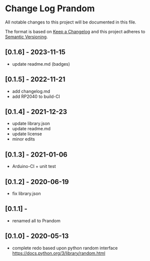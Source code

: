 # Change Log Prandom

All notable changes to this project will be documented in this file.

The format is based on [Keep a Changelog](http://keepachangelog.com/)
and this project adheres to [Semantic Versioning](http://semver.org/).


## [0.1.6] - 2023-11-15
- update readme.md (badges)


## [0.1.5] - 2022-11-21
- add changelog.md
- add RP2040 to build-CI

## [0.1.4] - 2021-12-23
- update library.json
- update readme.md
- update license
- minor edits

## [0.1.3] - 2021-01-06
- Arduino-CI + unit test

## [0.1.2] - 2020-06-19
- fix library.json

## [0.1.1] -
- renamed all to Prandom

## [0.1.0] - 2020-05-13
- complete redo based upon python random interface
  https://docs.python.org/3/library/random.html



